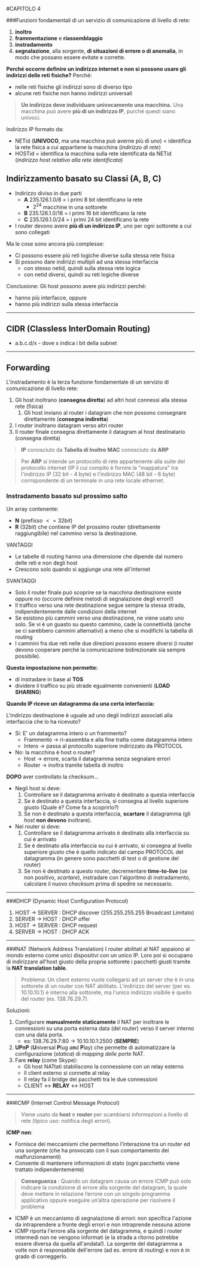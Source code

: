
#CAPITOLO 4

###Funzioni fondamentali di un servizio di comunicazione di livello di rete:
1. **inoltro**
2. **frammentazione** e **riassemblaggio**
3. **instradamento**
4. **segnalazione**, alla sorgente, **di situazioni di errore o di anomalia**, in modo che possano essere evitate e corrette.

**Perché occorre definire un indirizzo internet e non si possono usare gli indirizzi delle reti fisiche?**
Perché:
- nelle reti fisiche gli indirizzi sono di diverso tipo
- alcune reti fisiche non hanno indirizzi universali

>**Un indirizzo deve individuare univocamente una macchina.**
Una macchina può avere **più di un indirizzo IP**, purché questi siano univoci.

Indirizzo IP formato da:
- NETid (**UNIVOCO**, ma una macchina può averne più di uno) = identifica la rete fisica a cui appartiene la macchina (*indirizzo di rete*)
- HOSTid = identifica la macchina sulla rete identificata da NETid (*indirizzo host relativo alla rete identificata*)

## Indirizzamento basato su Classi (A, B, C)
- Indirizzo diviso in due parti 
  - **A** 235.126.1.0/8  = i primi 8  bit identificano la rete
    - $2^{24}$ macchine in una sottorete
  - **B** 235.126.1.0/16 = i primi 16 bit identificano la rete
  - **C** 235.126.1.0/24 = i primi 24 bit identificano la rete
- I router devono avere **più di un indirizzo IP**, uno per ogni sottorete a cui sono collegati

Ma le cose sono ancora più complesse:
- Ci possono essere più reti logiche diverse sulla stessa rete fisica
- Si possono dare indirizzi multipli ad una stessa interfaccia 
  - con stesso netid, quindi sulla stessa rete logica
  - con netid diversi, quindi su reti logiche diverse 

Conclusione: Gli host possono avere più indirizzi perché:
- hanno più interfacce, oppure
- hanno più indirizzi sulla stessa interfaccia
---
## CIDR (Classless InterDomain Routing)
- a.b.c.d/x - dove x indica i bit della subnet

---
## Forwarding
L'instradamento è la terza funzione fondamentale di un servizio di comunicazione di livello rete:
1) Gli host inoltrano (**consegna diretta**) ad altri host connessi alla  stessa rete (fisica)
   1) Gli host inviano al router i datagram che non possono  consegnare direttamente (**consegna indiretta**)
2) I router inoltrano datagram verso altri router 
3) Il router finale consegna direttamente il datagram al host destinatario (consegna diretta)

>**IP** conosciuto da **Tabella di Inoltro**
>**MAC** conosciuto da **ARP**

>Per **ARP** si intende un protocollo di rete appartenente alla suite del protocollo internet (IP il cui compito è fornire la "mappatura" tra l'indirizzo IP (32 bit - 4 byte) e l'indirizzo MAC (48 bit - 6 byte) corrispondente di un terminale in una rete locale ethernet.

### Instradamento basato sul prossimo salto

Un array contenente:
- **N** (prefisso $<=32 bit$)
- **R** ($32 bit$) che contiene IP del prossimo router (direttamente raggiungibile) nel cammino verso la destinazione.

VANTAGGI
- Le tabelle di routing hanno una dimensione che dipende dal  numero delle reti e non degli host
-  Crescono solo quando si aggiunge una rete all'internet

SVANTAGGI
-  Solo il router finale può scoprire se la macchina destinazione esiste oppure no (occorre definire metodi di segnalazione degli errori!)
-  Il traffico verso una rete destinazione segue sempre la stessa strada, indipendentemente dalle condizioni della internet
-  Se esistono più cammini verso una destinazione, ne viene usato uno solo. Se vi è un guasto su questo cammino, cade la connettività (anche se ci sarebbero cammini alternativi) a meno che si modifichi la tabella di routing 
-  I cammini fra due reti nelle due direzioni possono essere diversi (i router devono cooperare perché la comunicazione bidirezionale sia sempre possibile).

**Questa impostazione non permette:**
- di instradare in base al **TOS**
- dividere il traffico su più strade egualmente convenienti (**LOAD SHARING**)


**Quando IP riceve un datagramma da una certa interfaccia:** 
  
L'indirizzo destinazione è uguale ad uno degli indirizzi  associati alla interfaccia che lo ha ricevuto? 
- Sì: E' un datagramma intero o un frammento?
    - Frammento -> ri-assembla e alla fine tratta come datagramma  intero
    - Intero -> passa al protocollo superiore indirizzato da PROTOCOL
- No: la macchina è host o router?
    - Host -> errore, scarta il datagramma senza segnalare errori
    - Router -> inoltra tramite tabella di inoltro
  
**DOPO** aver controllato la checksum... 
- Negli host si deve: 
  1. Controllare se il datagramma arrivato è destinato a questa interfaccia 
  2. Se è destinato a questa interfaccia, si consegna al livello superiore giusto (Quale è? Come fa a scoprirlo?)
  3. Se non è destinato a questa interfaccia, **scartare** il datagramma (gli *host* **non devono** inoltrare).
- Nei router si deve:
  1. Controllare se il datagramma arrivato è destinato alla interfaccia su cui è  arrivato
  2. Se è destinato alla interfaccia su cui è arrivato, si consegna al livello superiore giusto che è quello indicato dal campo PROTOCOL del  datagramma (in genere sono pacchetti di test o di gestione del router)
  3. Se non è destinato a questo router, decrementare **time-to-live** (se non positivo, *scartare*), instradare con l'algoritmo di instradamento, calcolare il nuovo *checksum* prima di spedire se necessario.

---

###DHCP (Dynamic Host Configuration Protocol)
1. HOST   -> SERVER : DHCP discover (255.255.255.255 Broadcast Limitato)
2. SERVER -> HOST   : DHCP offer
3. HOST   -> SERVER : DHCP request
4. SERVER -> HOST   : DHCP ACK
---
###NAT (Network Address Translation)
I router abilitati al NAT appaiono al mondo esterno come unici dispositivi con un unico IP. Loro poi si occupano di indirizzare all'host giusto della propria sottorete i pacchetti giusti tramite la **NAT translation table**.
>Problema: Un client esterno vuole collegarsi ad un server che è in una sottorete di un router con NAT abilitato. L'indirizzo del server (per es. 10.10.10.1) è interno alla sottorete, ma l'unico indirizzo visibile è quello del router (es. 138.76.29.7).

Soluzioni:
1. Configurare **manualmente staticamente** il NAT per inoltrare le connessioni su una porta esterna data (del router) verso il server interno con una data porta.
   - es: 138.76.29.7:80 -> 10.10.10.1:2500 (**SEMPRE**)
2. **UPnP** (**U**niversal **P**lug a**n**d **P**lay) che permette di automatizzare la configurazione (*statica*) di *mapping delle porte* NAT.
3. Fare **relay** (come Skype):
     - Gli host NATtati stabiliscono la connessione con un relay esterno
     - Il client esterno si connette al relay
     - Il relay fa il bridge dei pacchetti tra le due connessioni 
     - CLIENT <-> **RELAY** <-> HOST
  ---

###ICMP (Internet Control Message Protocol)

>Viene usato da **host** e **router** per scambiarsi informazioni a livello di rete (tipico uso: notifica degli errori).

**ICMP non**:
- Fornisce dei meccamismi che permettono l’interazione tra un router ed  una sorgente (che ha provocato con il suo comportamento dei malfunzionamenti)
-  Consente di mantenere informazioni di stato (ogni pacchetto viene trattato indipendentemente) 
  >**Conseguenza** :
  Quando un datagram causa un errore ICMP può solo indicare la  condizione di errore alla sorgente del datagram, la quale deve mettere in relazione l’errore con un singolo programma applicativo oppure eseguire un’altra operazione per risolvere il problema

- ICMP è un meccanismo di segnalazione di errori: non  specifica l'azione da intraprendere a fronte degli errori e non  intraprende nessuna azione
- ICMP riporta l'errore alla sorgente del datagramma, e quindi i router intermedi non ne vengono informati (e la strada a  ritorno potrebbe essere diversa da quella all'andata!). La  sorgente del datagramma a volte non è responsabile dell'errore (ad es. errore di routing) e non è in grado di correggerlo.